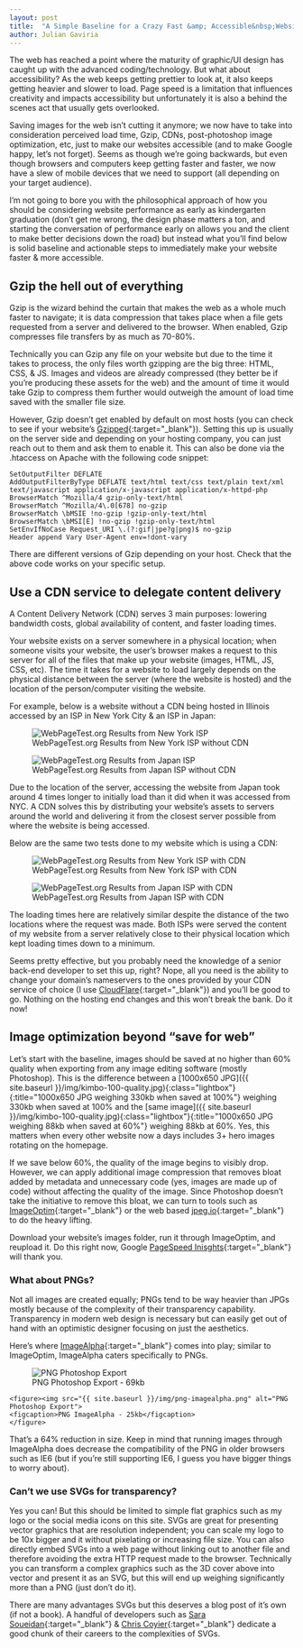 ```yaml
---
layout: post
title:  "A Simple Baseline for a Crazy Fast &amp; Accessible&nbsp;Website"
author: Julian Gaviria
---
```


The web has reached a point where the maturity of graphic/UI design has caught up with the advanced coding/technology. But what about accessibility? As the web keeps getting prettier to look at, it also keeps getting heavier and slower to load. Page speed is a limitation that influences creativity and impacts accessibility but unfortunately it is also a behind the scenes act that usually gets overlooked. 

Saving images for the web isn’t cutting it anymore; we now have to take into consideration perceived load time, Gzip, CDNs, post-photoshop image optimization, etc, just to make our websites accessible (and to make Google happy, let’s not forget). Seems as though we’re going backwards, but even though browsers and computers keep getting faster and faster, we now have a slew of mobile devices that we need to support (all depending on your target audience).  


I’m not going to bore you with the philosophical approach of how you should be considering website performance as early as kindergarten graduation (don’t get me wrong, the design phase matters a ton, and starting the conversation of performance early on allows you and the client to make better decisions down the road) but instead what you’ll find below is solid baseline and actionable steps to immediately make your website faster & more accessible. 

<h2>Gzip the hell out of everything</h2>

Gzip is the wizard behind the curtain that makes the web as a whole much faster to navigate; it is data compression that takes place when a file gets requested from a server and delivered to the browser. When enabled, Gzip compresses file transfers by as much as 70-80%. 

Technically you can Gzip any file on your website but due to the time it takes to process, the only files worth gzipping are the big three: HTML, CSS, & JS. Images and videos are already compressed (they better be if you’re producing these assets for the web) and the amount of time it would take Gzip to compress them further would outweigh the amount of load time saved with the smaller file size.

However, Gzip doesn’t get enabled by default on most hosts (you can check to see if your website’s [Gzipped](http://checkgzipcompression.com/){:target="_blank"}). Setting this up is usually on the server side and depending on your hosting company, you can just reach out to them and ask them to enable it. This can also be done via the .htaccess on Apache with the following code snippet: 

<pre class="language-markup"><code>SetOutputFilter DEFLATE
AddOutputFilterByType DEFLATE text/html text/css text/plain text/xml text/javascript application/x-javascript application/x-httpd-php
BrowserMatch ^Mozilla/4 gzip-only-text/html
BrowserMatch ^Mozilla/4\.0[678] no-gzip
BrowserMatch \bMSIE !no-gzip !gzip-only-text/html
BrowserMatch \bMSI[E] !no-gzip !gzip-only-text/html
SetEnvIfNoCase Request_URI \.(?:gif|jpe?g|png)$ no-gzip
Header append Vary User-Agent env=!dont-vary</code>
</pre>

There are different versions of Gzip depending on your host. Check that the above code works on your specific setup. 

<h2>Use a CDN service to delegate content delivery</h2>

A Content Delivery Network (CDN) serves 3 main purposes: lowering bandwidth costs, global availability of content, and faster loading times.

Your website exists on a server somewhere in a physical location; when someone visits your website, the user’s browser makes a request to this server for all of the files that make up your website (images, HTML, JS, CSS, etc). The time it takes for a website to load largely depends on the physical distance between the server (where the website is hosted) and the location of the person/computer visiting the website. 

For example, below is a website without a CDN being hosted in Illinois accessed by an ISP in New York City &amp; an ISP in Japan:
 
<figure>
	<img src="{{ site.baseurl }}/img/web-page-test-corrugated-new-york.jpg" alt="WebPageTest.org Results from New York ISP" class="img-border">
	<figcaption>WebPageTest.org Results from New York ISP without CDN</figcaption>
</figure>



<figure>
	<img src="{{ site.baseurl }}/img/web-page-test-corrugated-japan.jpg" alt="WebPageTest.org Results from Japan ISP" class="img-border">
	<figcaption>WebPageTest.org Results from Japan ISP without CDN</figcaption>
</figure>

Due to the location of the server, accessing the website from Japan took around 4 times longer to initially load than it did when it was accessed from NYC. A CDN solves this by distributing your website’s assets to servers around the world and delivering it from the closest server possible from where the website is being accessed.

Below are the same two tests done to my website which is using a CDN:

<figure>
	<img src="{{ site.baseurl }}/img/web-page-test-julianis-new-york.jpg" alt="WebPageTest.org Results from New York ISP with CDN" class="img-border">
	<figcaption>WebPageTest.org Results from New York ISP with CDN</figcaption>
</figure>



<figure>
	<img src="{{ site.baseurl }}/img/web-page-test-julianis-japan.jpg" alt="WebPageTest.org Results from Japan ISP with CDN" class="img-border">
	<figcaption>WebPageTest.org Results from Japan ISP with CDN</figcaption>
</figure>

The loading times here are relatively similar despite the distance of the two locations where the request was made. Both ISPs were served the content of my website from a server relatively close to their physical location which kept loading times down to a minimum.

Seems pretty effective, but you probably need the knowledge of a senior back-end developer to set this up, right? Nope, all you need is the ability to change your domain’s nameservers to the ones provided by your CDN service of choice (I use [CloudFlare](https://www.cloudflare.com/cdn/){:target="_blank"}) and you’ll be good to go. Nothing on the hosting end changes and this won’t break the bank. Do it now!



<h2>Image optimization beyond “save for web”</h2>

Let’s start with the baseline, images should be saved at no higher than 60% quality when exporting from any image editing software (mostly Photoshop). This is the difference between a [1000x650 JPG]({{ site.baseurl }}/img/kimbo-100-quality.jpg){:class="lightbox"}{:title="1000x650 JPG weighing 330kb when saved at 100%"} weighing 330kb when saved at 100% and the [same image]({{ site.baseurl }}/img/kimbo-100-quality.jpg){:class="lightbox"}{:title="1000x650 JPG weighing 88kb when saved at 60%"} weighing 88kb at 60%. Yes, this matters when every other website now a days includes 3+ hero images rotating on the homepage.  

If we save below 60%, the quality of the image begins to visibly drop. However, we can apply additional image compression that removes bloat added by metadata and unnecessary code (yes, images are made up of code) without affecting the quality of the image. Since Photoshop doesn’t take the initiative to remove this bloat, we can turn to tools such as [ImageOptim](https://imageoptim.com/mac){:target="_blank"} or the web based [jpeg.io](https://www.jpeg.io/){:target="_blank"} to do the heavy lifting.

Download your website’s images folder, run it through ImageOptim, and reupload it. Do this right now, Google [PageSpeed Inisghts](https://developers.google.com/speed/pagespeed/insights/){:target="_blank"} will thank you.

<h3>What about PNGs?</h3>

Not all images are created equally; PNGs tend to be way heavier than JPGs mostly because of the complexity of their transparency capability. Transparency in modern web design is necessary but can easily get out of hand with an optimistic designer focusing on just the aesthetics. 

Here’s where [ImageAlpha](https://pngmini.com/){:target="_blank"} comes into play; similar to ImageOptim, ImageAlpha caters specifically to PNGs. 

<div class="emph-section rows-of-2 text-aligncenter">
	<figure><img src="{{ site.baseurl }}/img/png-photoshop.png" alt="PNG Photoshop Export">
	<figcaption>PNG Photoshop Export - 69kb</figcaption>
	</figure>

	<figure><img src="{{ site.baseurl }}/img/png-imagealpha.png" alt="PNG Photoshop Export">
	<figcaption>PNG ImageAlpha - 25kb</figcaption>
	</figure>

</div>


That’s a 64% reduction in size. Keep in mind that running images through ImageAlpha does decrease the compatibility of the PNG in older browsers such as IE6 (but if you’re still supporting IE6, I guess you have bigger things to worry about). 

<h3>Can’t we use SVGs for transparency?</h3>

Yes you can! But this should be limited to simple flat graphics such as my logo or the social media icons on this site. SVGs are great for presenting vector graphics that are resolution independent; you can scale my logo to be 10x bigger and it without pixelating or increasing file size. You can also directly embed SVGs into a web page without linking out to another file and therefore avoiding the extra HTTP request made to the browser. Technically you can transform a complex graphics such as the 3D cover above into vector and present it as an SVG, but this will end up weighing significantly more than a PNG (just don’t do it).

There are many advantages SVGs but this deserves a blog post of it’s own (if not a book). A handful of developers such as [Sara Soueidan](https://twitter.com/SaraSoueidan){:target="_blank"} & [Chris Coyier](https://css-tricks.com/){:target="_blank"} dedicate a good chunk of their careers to the complexities of SVGs. 

